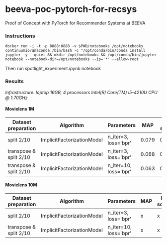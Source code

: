 # beeva-poc-pytorch-for-recsys
Proof of Concept with PyTorch for Recommender Systems at BEEVA

### Instructions

```
docker run -i -t -p 8888:8888 -v $PWD/notebooks /opt/notebooks continuumio/anaconda /bin/bash -c "/opt/conda/bin/conda install jupyter -y --quiet && mkdir /opt/notebooks && /opt/conda/bin/jupyter notebook --notebook-dir=/opt/notebooks --ip='*' --allow-root
```
Then run spotlight_experiment.ipynb notebook

### Results

*Infrastructure: laptop 16GB, 4 processors Intel(R) Core(TM) i5-4210U CPU @ 1.70GHz*

#### Movielens 1M

| Dataset preparation | Algorithm | Parameters | MAP | F1 score | training time
| --- | --- | -----------| ---- | --- | ---
| split 2/10 | ImplicitFactorizationModel | n_iter=3, loss='bpr'| 0.079 | 0.057 | 61s
| transpose & split 2/10 | ImplicitFactorizationModel | n_iter=3, loss='bpr'| 0.068 | 0.038 | 63s
| transpose & split 2/10 | ImplicitFactorizationModel | n_iter=10, loss='bpr'| 0.063 | 0.038 |


#### Movielens 10M

| Dataset preparation | Algorithm | Parameters | MAP | F1 score | training time
| --- | --- | -----------| ---- | --- | ---
| split 2/10 | ImplicitFactorizationModel | n_iter=3, loss='bpr'| x | x | >3h
| transpose & split 2/10 | ImplicitFactorizationModel | n_iter=10, loss='bpr'| x | x |


